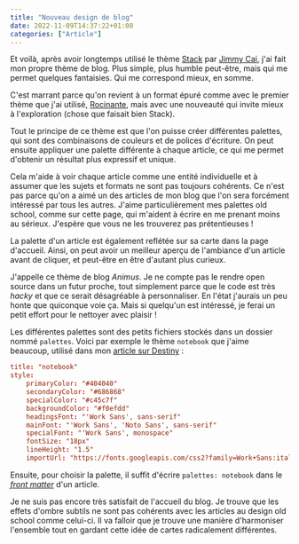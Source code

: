 ```yaml
---
title: "Nouveau design de blog"
date: 2022-11-09T14:37:22+01:00
categories: ["Article"]
---
```


Et voilà, après avoir longtemps utilisé le thème [Stack](https://github.com/CaiJimmy/hugo-theme-stack) par [Jimmy Cai](https://jimmycai.com/), j'ai fait mon propre thème de blog. Plus simple, plus humble peut-être, mais qui me permet quelques fantaisies. Qui me correspond mieux, en somme.

C'est marrant parce qu'on revient à un format épuré comme avec le premier thème que j'ai utilisé, [Rocinante](https://github.com/mavidser/hugo-rocinante), mais avec une nouveauté qui invite mieux à l'exploration (chose que faisait bien Stack).

Tout le principe de ce thème est que l'on puisse créer différentes palettes, qui sont des combinaisons de couleurs et de polices d'écriture. On peut ensuite appliquer une palette différente à chaque article, ce qui me permet d'obtenir un résultat plus expressif et unique.

Cela m'aide à voir chaque article comme une entité individuelle et à assumer que les sujets et formats ne sont pas toujours cohérents. Ce n'est pas parce qu'on a aimé un des articles de mon blog que l'on sera forcément intéressé par tous les autres. J'aime particulièrement mes palettes old school, comme sur cette page, qui m'aident à écrire en me prenant moins au sérieux. J'espère que vous ne les trouverez pas prétentieuses !

La palette d'un article est également reflétée sur sa carte dans la page d'accueil. Ainsi, on peut avoir un meilleur aperçu de l'ambiance d'un article avant de cliquer, et peut-être en être d'autant plus curieux.

J'appelle ce thème de blog _Animus_. Je ne compte pas le rendre open source dans un futur proche, tout simplement parce que le code est très _hacky_ et que ce serait désagréable à personnaliser. En l'état j'aurais un peu honte que quiconque voie ça. Mais si quelqu'un est intéressé, je ferai un petit effort pour le nettoyer avec plaisir !

Les différentes palettes sont des petits fichiers stockés dans un dossier nommé `palettes`. Voici par exemple le thème `notebook` que j'aime beaucoup, utilisé dans mon [article sur Destiny](/post/2021/destiny-introduction-analyse/) :

```toml
title: "notebook"
style:
    primaryColor: "#404040"
    secondaryColor: "#686868"
    specialColor: "#c45c7f"
    backgroundColor: "#f0efdd"
    headingsFont: "'Work Sans', sans-serif"
    mainFont: "'Work Sans', 'Noto Sans', sans-serif"
    specialFont: "'Work Sans', monospace"
    fontSize: "18px"
    lineHeight: "1.5"
    importUrl: "https://fonts.googleapis.com/css2?family=Work+Sans:ital,wght@0,400;0,700;1,400;1,700&display=swap"
```

Ensuite, pour choisir la palette, il suffit d'écrire `palettes: notebook` dans le [_front matter_](https://gohugo.io/content-management/front-matter/) d'un article.

Je ne suis pas encore très satisfait de l'accueil du blog. Je trouve que les effets d'ombre subtils ne sont pas cohérents avec les articles au design old school comme celui-ci. Il va falloir que je trouve une manière d'harmoniser l'ensemble tout en gardant cette idée de cartes radicalement différentes.
